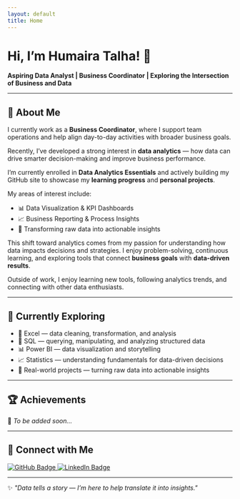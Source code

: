 ```yaml
---
layout: default
title: Home
---
```


# Hi, I’m Humaira Talha! 👋  

**Aspiring Data Analyst | Business Coordinator | Exploring the Intersection of Business and Data**

---

## 🚀 About Me  
I currently work as a **Business Coordinator**, where I support team operations and help align day-to-day activities with broader business goals.  

Recently, I’ve developed a strong interest in **data analytics** — how data can drive smarter decision-making and improve business performance.  

I’m currently enrolled in **Data Analytics Essentials** and actively building my GitHub site to showcase my **learning progress** and **personal projects**.  

My areas of interest include:
- 📊 Data Visualization & KPI Dashboards  
- 📈 Business Reporting & Process Insights  
- 🧮 Transforming raw data into actionable insights  

This shift toward analytics comes from my passion for understanding how data impacts decisions and strategies. I enjoy problem-solving, continuous learning, and exploring tools that connect **business goals** with **data-driven results**.  

Outside of work, I enjoy learning new tools, following analytics trends, and connecting with other data enthusiasts.

---

## 🌱 Currently Exploring  
- 🧩 Excel — data cleaning, transformation, and analysis  
- 🧠 SQL — querying, manipulating, and analyzing structured data  
- 📊 Power BI — data visualization and storytelling   
- 📈 Statistics — understanding fundamentals for data-driven decisions  
- 💼 Real-world projects — turning raw data into actionable insights  

---

## 🏆 Achievements  
🌟 *To be added soon...*

---

## 🔗 Connect with Me  

<a href="https://humairatalhakhan.github.io/" target="_blank">
  <img src="https://img.shields.io/badge/GitHub-000?style=for-the-badge&logo=github&logoColor=white" alt="GitHub Badge"/>
</a>
<a href="https://www.linkedin.com/in/humairatalha//" target="_blank">
  <img src="https://img.shields.io/badge/LinkedIn-0077B5?style=for-the-badge&logo=linkedin&logoColor=white" alt="LinkedIn Badge"/>
</a>

---

✨ *"Data tells a story — I’m here to help translate it into insights."*
